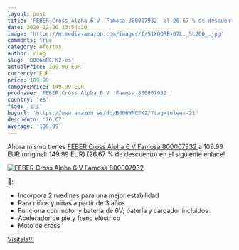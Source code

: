 ```yaml
---
layout: post
title: 'FEBER Cross Alpha 6 V  Famosa 800007932  al 26.67 % de descuento'
date: 2020-12-26 13:54:30
image: 'https://m.media-amazon.com/images/I/51XQORB-07L._SL200_.jpg'
comments: true
category: ofertas
author: ring
slug: 'B006WNCFK2-es'
actualPrice: 109.99 EUR
currency: EUR
price: 109.99
comparePrice: 149.99 EUR
prodname: 'FEBER Cross Alpha 6 V  Famosa 800007932 '
country: 'es'
flag: '🇪🇸'
buyurl: 'https://www.amazon.es/dp/B006WNCFK2/?tag=tolees-21'
descuento: '26.67'
average: '109.99'
---
```


Ahora mismo tienes [FEBER Cross Alpha 6 V  Famosa 800007932 ](https://www.amazon.es/dp/B006WNCFK2/?tag=tolees-21) a 109.99 EUR (original: 149.99 EUR) (26.67 %  de descuento) en el siguiente enlace!

[![FEBER Cross Alpha 6 V  Famosa 800007932 ](https://m.media-amazon.com/images/I/51XQORB-07L._SL200_.jpg)](https://www.amazon.es/dp/B006WNCFK2/?tag=tolees-21)

🔎:

- Incorpora 2 ruedines para una mejor estabilidad
- Para niños y niñas a partir de 3 años
- Funciona con motor y batería de 6V; batería y cargador incluidos
- Acelerador de pie y freno eléctrico
- Moto de cross

[Visítala!!!](https://www.amazon.es/dp/B006WNCFK2/?tag=tolees-21)
